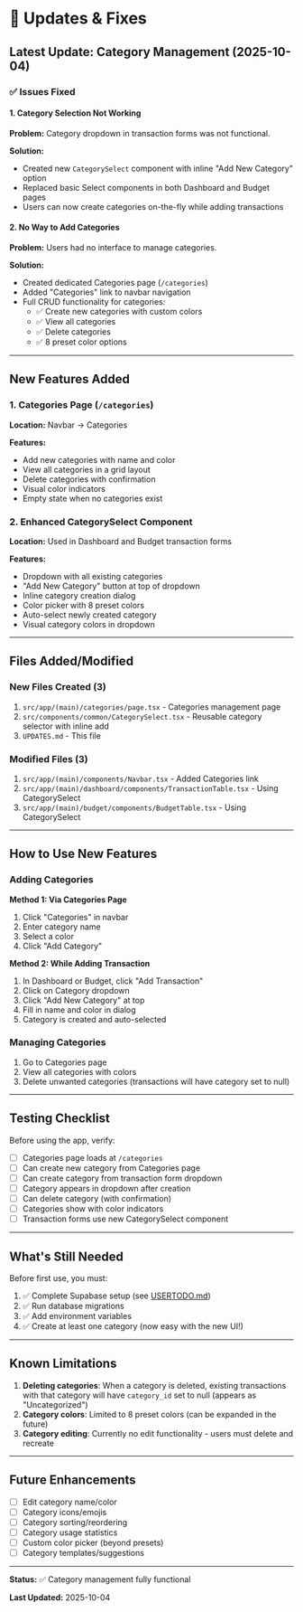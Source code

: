 # 🔄 Updates & Fixes

## Latest Update: Category Management (2025-10-04)

### ✅ Issues Fixed

#### 1. Category Selection Not Working
**Problem:** Category dropdown in transaction forms was not functional.

**Solution:**
- Created new `CategorySelect` component with inline "Add New Category" option
- Replaced basic Select components in both Dashboard and Budget pages
- Users can now create categories on-the-fly while adding transactions

#### 2. No Way to Add Categories
**Problem:** Users had no interface to manage categories.

**Solution:**
- Created dedicated Categories page (`/categories`)
- Added "Categories" link to navbar navigation
- Full CRUD functionality for categories:
  - ✅ Create new categories with custom colors
  - ✅ View all categories
  - ✅ Delete categories
  - ✅ 8 preset color options

---

## New Features Added

### 1. Categories Page (`/categories`)
**Location:** Navbar → Categories

**Features:**
- Add new categories with name and color
- View all categories in a grid layout
- Delete categories with confirmation
- Visual color indicators
- Empty state when no categories exist

### 2. Enhanced CategorySelect Component
**Location:** Used in Dashboard and Budget transaction forms

**Features:**
- Dropdown with all existing categories
- "Add New Category" button at top of dropdown
- Inline category creation dialog
- Color picker with 8 preset colors
- Auto-select newly created category
- Visual category colors in dropdown

---

## Files Added/Modified

### New Files Created (3)
1. `src/app/(main)/categories/page.tsx` - Categories management page
2. `src/components/common/CategorySelect.tsx` - Reusable category selector with inline add
3. `UPDATES.md` - This file

### Modified Files (3)
1. `src/app/(main)/components/Navbar.tsx` - Added Categories link
2. `src/app/(main)/dashboard/components/TransactionTable.tsx` - Using CategorySelect
3. `src/app/(main)/budget/components/BudgetTable.tsx` - Using CategorySelect

---

## How to Use New Features

### Adding Categories

**Method 1: Via Categories Page**
1. Click "Categories" in navbar
2. Enter category name
3. Select a color
4. Click "Add Category"

**Method 2: While Adding Transaction**
1. In Dashboard or Budget, click "Add Transaction"
2. Click on Category dropdown
3. Click "Add New Category" at top
4. Fill in name and color in dialog
5. Category is created and auto-selected

### Managing Categories
1. Go to Categories page
2. View all categories with colors
3. Delete unwanted categories (transactions will have category set to null)

---

## Testing Checklist

Before using the app, verify:

- [ ] Categories page loads at `/categories`
- [ ] Can create new category from Categories page
- [ ] Can create category from transaction form dropdown
- [ ] Category appears in dropdown after creation
- [ ] Can delete category (with confirmation)
- [ ] Categories show with color indicators
- [ ] Transaction forms use new CategorySelect component

---

## What's Still Needed

Before first use, you must:

1. ✅ Complete Supabase setup (see [USERTODO.md](USERTODO.md))
2. ✅ Run database migrations
3. ✅ Add environment variables
4. ✅ Create at least one category (now easy with the new UI!)

---

## Known Limitations

1. **Deleting categories**: When a category is deleted, existing transactions with that category will have `category_id` set to null (appears as "Uncategorized")
2. **Category colors**: Limited to 8 preset colors (can be expanded in the future)
3. **Category editing**: Currently no edit functionality - users must delete and recreate

---

## Future Enhancements

- [ ] Edit category name/color
- [ ] Category icons/emojis
- [ ] Category sorting/reordering
- [ ] Category usage statistics
- [ ] Custom color picker (beyond presets)
- [ ] Category templates/suggestions

---

**Status:** ✅ Category management fully functional

**Last Updated:** 2025-10-04
